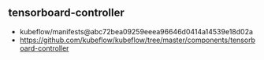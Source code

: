 ## tensorboard-controller

- kubeflow/manifests@abc72bea09259eeea96646d0414a14539e18d02a
- https://github.com/kubeflow/kubeflow/tree/master/components/tensorboard-controller